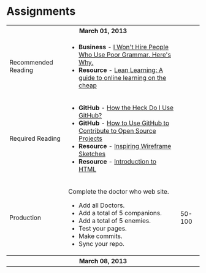 Assignments
==============================
<table>
      <tr>
        <th colspan="3">March 01, 2013</th>
      </tr>
      <tr>
        <td>
          <p>Recommended Reading </p>
        </td>
        <td>
          <ul>
            <li><strong>Business</strong> - <a href="http://blogs.hbr.org/cs/2012/07/i_wont_hire_people_who_use_poo.html">I Won't Hire People Who Use Poor Grammar. Here's Why.</a> </li>
            <li><strong>Resource</strong> - <a href="http://www.searchenginepeople.com/blog/lean-learning-a-guide-to-online-learning-on-the-cheap.html">Lean Learning: A guide to online learning on the cheap</a></li>
          </ul>
        </td>
        <td>&nbsp;</td>
      </tr>
      <tr>
        <td>
          <p>Required Reading        </p>
        </td>
        <td>
          <ul>
            <li><strong>GitHub</strong> - <a href="http://lifehacker.com/5983680/how-the-heck-do-i-use-github">How the Heck Do I Use GitHub?</a></li>
            <li><strong>GitHub</strong> - <a href="http://www.lockergnome.com/web/2011/12/13/how-to-use-github-to-contribute-to-open-source-projects/">How to Use GitHub to Contribute to Open Source Projects</a></li>
            <li><strong>Resource</strong> - <a href="http://webdesignledger.com/inspiration/inspiring-wireframe-sketches">Inspiring Wireframe Sketches</a>            
            <li><strong>Resource</strong> - <a href="https://developer.mozilla.org/en-US/docs/HTML/Introduction">Introduction to HTML</a></li>
          </ul>
        </td>
        <td>&nbsp;</td>
      </tr>
      <tr>
        <td>
          <p>Production        </p>
        </td>
        <td>
          <p>Complete the doctor who web site.</p>
          <ul>
            <li>Add all Doctors.</li>
            <li>Add a total of 5 companions.</li>
            <li>Add a total of 5 enemies.</li>
            <li>Test your pages.</li>
            <li>Make commits.</li>
            <li>Sync your repo.</li>
          </ul>
        </td>
        <td>50-100</td>
      </tr>
      <tr>
        <th colspan="3">March 08, 2013</th>
      </tr>
    </table>